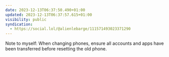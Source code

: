 ```yaml
---
date: 2023-12-13T06:37:50.490+01:00
updated: 2023-12-13T06:37:57.615+01:00
visibility: public
syndication:
  - https://social.lol/@alienlebarge/111571493023371290
---
```


Note to myself: When changing phones, ensure all accounts and apps have been transferred before resetting the old phone.
